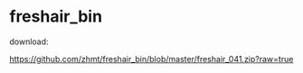 # freshair_bin

download:

https://github.com/zhmt/freshair_bin/blob/master/freshair_041.zip?raw=true
